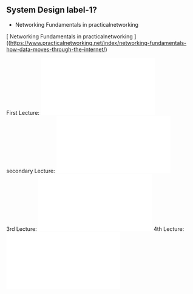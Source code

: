 ## System Design label-1?

- Networking Fundamentals in practicalnetworking

[ Networking Fundamentals in practicalnetworking ]((https://www.practicalnetworking.net/index/networking-fundamentals-how-data-moves-through-the-internet/)

First Lecture: ![First Lecture](./README1.md)  
secondary Lecture: ![Lecture Lecture](./README2.md)  
3rd Lecture: ![Lecture Lecture](./README3.md)
4th Lecture: ![Lecture Lecture](./README4.md)  
